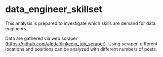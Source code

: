 # data_engineer_skillset

This analysis is prepared to investigate which skills are demand for data engineers. 

Data are gathered via web scraper (https://github.com/alpdal/linkedin_job_scraper). 
Using scraper, different locations and positions can be analyzed with different numbers of posts.
